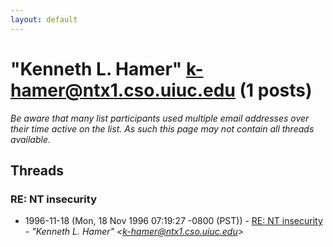 ```yaml
---
layout: default
---
```


# "Kenneth L. Hamer" <k-hamer@ntx1.cso.uiuc.edu> (1 posts)

_Be aware that many list participants used multiple email addresses over their time active on the list. As such this page may not contain all threads available._

## Threads

### RE: NT insecurity
+ 1996-11-18 (Mon, 18 Nov 1996 07:19:27 -0800 (PST)) - [RE: NT insecurity](/archive/1996/11/d7705d086c3c22f2c4b7f98b26ac8617fb8f5e62a13a117f1864ea58f4b52acb) - _"Kenneth L. Hamer" \<k-hamer@ntx1.cso.uiuc.edu\>_

